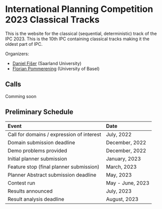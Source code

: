 # International Planning Competition 2023 Classical Tracks

This is the website for the classical (sequential, deterministic) track of the
IPC 2023. This is the 10th IPC containing classical tracks making it the
oldest part of IPC.

Organizers:
 - [Daniel Fišer](https://danfis.cz) (Saarland University)
 - [Florian Pommerening](http://ai.cs.unibas.ch/people/pommeren/index.html) (University of Basel)

## Calls
Comming soon

## Preliminary Schedule
| Event                                         | Date             |
|:----------------------------------------------|:-----------------|
| Call for domains / expression of interest     | July, 2022       |
| Domain submission deadline                    | December, 2022   |
| Demo problems provided                        | December, 2022   |
| Initial planner submission                    | January, 2023    |
| Feature stop (final planner submission)       | March, 2023      |
| Planner Abstract submission deadline          | May, 2023        |
| Contest run                                   | May - June, 2023 |
| Results announced                             | July, 2023       |
| Result analysis deadline                      | August, 2023     |


